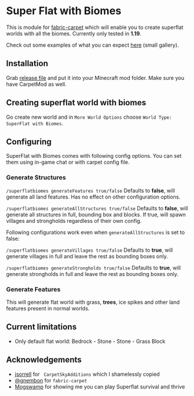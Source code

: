 # Super Flat with Biomes

This is module for [fabric-carpet](https://github.com/gnembon/fabric-carpet) which will enable you to create superflat worlds with all the biomes. Currently only tested in **1.19**.

Check out some examples of what you can expect [here](showcase/showcase.md) (small gallery).

## Installation

Grab [release file](https://github.com/lsrom/superflatbiomes/releases/latest) and put it into your Minecraft mod folder. Make sure you have CarpetMod as well.

## Creating superflat world with biomes

Go create new world and in `More World Options` choose `World Type: SuperFlat with Biomes`.

## Configuring

SuperFlat with Biomes comes with following config options. You can set them using in-game chat or with carpet config file.

### Generate Structures

`/superflatbiomes generateFeatures true/false` Defaults to **false**, will generate all land features. Has no effect on other configuration options.

`/superflatbiomes generateAllStructures true/false` Defaults to **false**, will generate all structures in full, bounding box and blocks. If true, will spawn villages and strongholds regardless of their own config.

Following configurations work even when `generateAllStructures` is set to false:

`/superflatbiomes generateVillages true/false` Defaults to **true**, will generate villages in full and leave the rest as bounding boxes only.

`/superflatbiomes generateStrongholds true/false` Defaults to **true**, will generate strongholds in full and leave the rest as bounding boxes only.

### Generate Features

This will generate flat world with grass, **trees**, ice spikes and other land features present in normal worlds.

## Current limitations

- Only default flat world: Bedrock - Stone - Stone - Grass Block

## Acknowledgements

- [jsorrell](https://github.com/jsorrell/CarpetSkyAdditions) for `
  CarpetSkyAdditions` which I shamelessly copied
- [@gnembon](https://github.com/gnembon/fabric-carpet) for `fabric-carpet`
- [Mogswamp](https://www.youtube.com/c/Mogswamp) for showing me you can play Superflat survival and thrive